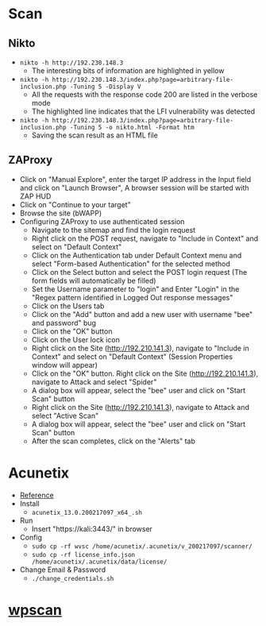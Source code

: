 # Scan

## Nikto
- ```nikto -h http://192.230.148.3```
  - The interesting bits of information are highlighted in yellow  
- ```nikto -h http://192.230.148.3/index.php?page=arbitrary-file-inclusion.php -Tuning 5 -Display V```
  - All the requests with the response code 200 are listed in the verbose mode
  - The highlighted line indicates that the LFI vulnerability was detected
- ```nikto -h http://192.230.148.3/index.php?page=arbitrary-file-inclusion.php -Tuning 5 -o nikto.html -Format htm```
  - Saving the scan result as an HTML file

## ZAProxy
- Click on "Manual Explore", enter the target IP address in the Input field and click on "Launch Browser", A browser session will be started with ZAP HUD
- Click on "Continue to your target"
- Browse the site (bWAPP)
- Configuring ZAProxy to use authenticated session
  - Navigate to the sitemap and find the login request
  - Right click on the POST request, navigate to "Include in Context" and select on "Default Context"
  - Click on the Authentication tab under Default Context menu and select "Form-based Authentication" for the selected method
  - Click on the Select button and select the POST login request (The form fields will automatically be filled)
  - Set the Username parameter to "login" and Enter "Login" in the "Regex pattern identified in Logged Out response messages"
  - Click on the Users tab
  - Click on the "Add" button and add a new user with username "bee" and password" bug
  - Click on the "OK" button
  - Click on the User lock icon
  - Right click on the Site (http://192.210.141.3), navigate to "Include in Context" and select on "Default Context" (Session Properties window will appear)
  - Click on the "OK" button. Right click on the Site (http://192.210.141.3), navigate to Attack and select "Spider"
  - A dialog box will appear, select the "bee" user and click on "Start Scan" button
  - Right click on the Site (http://192.210.141.3), navigate to Attack and select "Active Scan"
  - A dialog box will appear, select the "bee" user and click on "Start Scan" button
  - After the scan completes, click on the "Alerts" tab

# Acunetix
- [Reference](https://www.programmersought.com/article/84304947552/)
- Install
  - ```acunetix_13.0.200217097_x64_.sh```
- Run
  - Insert "https://kali:3443/" in browser
- Config
  - ```sudo cp -rf wvsc /home/acunetix/.acunetix/v_200217097/scanner/```
  - ```sudo cp -rf license_info.json /home/acunetix/.acunetix/data/license/```
- Change Email & Password
  - ```./change_credentials.sh```

# [wpscan](https://github.com/wpscanteam/wpscan)
